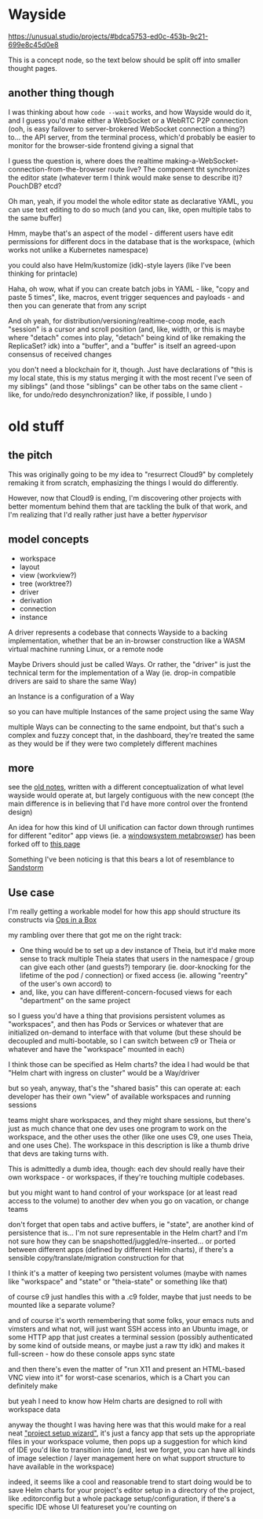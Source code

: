# Wayside

https://unusual.studio/projects/#bdca5753-ed0c-453b-9c21-699e8c45d0e8

This is a concept node, so the text below should be split off into smaller thought pages.

## another thing though

I was thinking about how `code --wait` works, and how Wayside would do it, and I guess you'd make either a WebSocket or a WebRTC P2P connection (ooh, is easy failover to server-brokered WebSocket connection a thing?) to... the API server, from the terminal process, which'd probably be easier to monitor for the browser-side frontend giving a signal that

I guess the question is, where does the realtime making-a-WebSocket-connection-from-the-browser route live? The component tht synchronizes the editor state (whatever term I think would make sense to describe it)? PouchDB? etcd?

Oh man, yeah, if you model the whole editor state as declarative YAML, you can use text editing to do so much (and you can, like, open multiple tabs to the same buffer)

Hmm, maybe that's an aspect of the model - different users have edit permissions for different docs in the database that is the workspace, (which works not unlike a Kubernetes namespace)

you could also have Helm/kustomize (idk)-style layers (like I've been thinking for printacle)

Haha, oh wow, what if you can create batch jobs in YAML - like, "copy and paste 5 times", like, macros, event trigger sequences and payloads - and then you can generate that from any script

And oh yeah, for distribution/versioning/realtime-coop mode, each "session" is a cursor and scroll position (and, like, width, or this is maybe where "detach" comes into play, "detach" being kind of like remaking the ReplicaSet? idk) into a "buffer", and a "buffer" is itself an agreed-upon consensus of received changes 

you don't need a blockchain for it, though. Just have declarations of "this is my local state, this is my status merging it with the most recent I've seen of my siblings" (and those "siblings" can be other tabs on the same client - like, for undo/redo desynchronization? like, if possible, I undo )

# old stuff

## the pitch

This was originally going to be my idea to "resurrect Cloud9" by completely remaking it from scratch, emphasizing the things I would do differently.

However, now that Cloud9 is ending, I'm discovering other projects with better momentum behind them that are tackling the bulk of that work, and I'm realizing that I'd really rather just have a better *hypervisor*

## model concepts

- workspace
- layout
- view (workview?)
- tree (worktree?)
- driver
- derivation
- connection
- instance

A driver represents a codebase that connects Wayside to a backing implementation, whether that be an in-browser construction like a WASM virtual machine running Linux, or a remote node

Maybe Drivers should just be called Ways. Or rather, the "driver" is just the technical term for the implementation of a Way (ie. drop-in compatible drivers are said to share the same Way)

an Instance is a configuration of a Way

so you can have multiple Instances of the same project using the same Way

multiple Ways can be connecting to the same endpoint, but that's such a complex and fuzzy concept that, in the dashboard, they're treated the same as they would be if they were two completely different machines

## more

see the [old notes][], written with a different conceptualization of what level wayside would operate at, but largely contiguous with the new concept (the main difference is in believing that I'd have more control over the frontend design)

[old notes]: 11fe7abc-8d2c-44a9-8785-04f94ef0398c.md

An idea for how this kind of UI unification can factor down through runtimes for different "editor" app views (ie. a [windowsystem metabrowser](20768279-9c6d-4476-90d8-9dd15f3aa4d3.md)) has been forked off to [this page](a7e4f6dd-3cb1-4378-a1ea-bfc558098f87.md)

Something I've been noticing is that this bears a lot of resemblance to [Sandstorm](3d2415a7-f078-470b-8b47-6c17d10e776c.md)

## Use case

I'm really getting a workable model for how this app should structure its constructs via [Ops in a Box](035d1e22-7dca-4901-aa4a-1624e7a6a15c.md)

my rambling over there that got me on the right track:

- One thing would be to set up a dev instance of Theia, but it'd make more sense to track multiple Theia states that users in the namespace / group can give each other (and guests?) temporary (ie. door-knocking for the lifetime of the pod / connection) or fixed access (ie. allowing "reentry" of the user's own accord) to
- and, like, you can have different-concern-focused views for each "department" on the same project

so I guess you'd have a thing that provisions persistent volumes as "workspaces", and then has Pods or Services or whatever that are initialized on-demand to interface with that volume (but these should be decoupled and multi-bootable, so I can switch between c9 or Theia or whatever and have the "workspace" mounted in each)

I think those can be specified as Helm charts? the idea I had would be that "Helm chart with ingress on cluster" would be a Way/driver

but so yeah, anyway, that's the "shared basis" this can operate at: each developer has their own "view" of available workspaces and running sessions

teams might share workspaces, and they might share sessions, but there's just as much chance that one dev uses one program to work on the workspace, and the other uses the other (like one uses C9, one uses Theia, and one uses Che). The workspace in this description is like a thumb drive that devs are taking turns with.

This is admittedly a dumb idea, though: each dev should really have their own workspace - or workspaces, if they're touching multiple codebases.

but you might want to hand control of your workspace (or at least read access to the volume) to another dev when you go on vacation, or change teams

don't forget that open tabs and active buffers, ie "state", are another kind of persistence that is... I'm not sure representable in the Helm chart? and I'm not sure how they can be snapshotted/juggled/re-inserted... or ported between different apps (defined by different Helm charts), if there's a sensible copy/translate/migration construction for that

I think it's a matter of keeping two persistent volumes (maybe with names like "workspace" and "state" or "theia-state" or something like that)

of course c9 just handles this with a .c9 folder, maybe that just needs to be mounted like a separate volume?

and of course it's worth remembering that some folks, your emacs nuts and vimsters and what not, will just want SSH access into an Ubuntu image, or some HTTP app that just creates a terminal session (possibly authenticated by some kind of outside means, or maybe just a raw tty idk) and makes it full-screen - how do these console apps sync state

and then there's even the matter of "run X11 and present an HTML-based VNC view into it" for worst-case scenarios, which is a Chart you can definitely make

but yeah I need to know how Helm charts are designed to roll with workspace data

anyway the thought I was having here was that this would make for a real neat ["project setup wizard"](0350c64c-4975-42fc-91ca-92007cd9bcaa.md), it's just a fancy app that sets up the appropriate files in your workspace volume, then pops up a suggestion for which kind of IDE you'd like to transition into (and, lest we forget, you can have all kinds of image selection / layer management here on what support structure to have available in the workspace)

indeed, it seems like a cool and reasonable trend to start doing would be to save Helm charts for your project's editor setup in a directory of the project, like .editorconfig but a whole package setup/configuration, if there's a specific IDE whose UI featureset you're counting on
